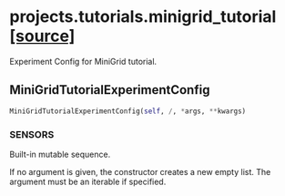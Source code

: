 # projects.tutorials.minigrid_tutorial [[source]](https://github.com/allenai/allenact/tree/master/projects/tutorials/minigrid_tutorial.py)
Experiment Config for MiniGrid tutorial.
## MiniGridTutorialExperimentConfig
```python
MiniGridTutorialExperimentConfig(self, /, *args, **kwargs)
```

### SENSORS
Built-in mutable sequence.

If no argument is given, the constructor creates a new empty list.
The argument must be an iterable if specified.
